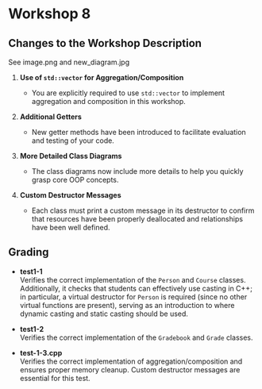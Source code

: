 # Workshop 8

## Changes to the Workshop Description
See image.png and new_diagram.jpg

1. **Use of `std::vector` for Aggregation/Composition**  
   - You are explicitly required to use `std::vector` to implement aggregation and composition in this workshop.

2. **Additional Getters**  
   - New getter methods have been introduced to facilitate evaluation and testing of your code.

3. **More Detailed Class Diagrams**  
   - The class diagrams now include more details to help you quickly grasp core OOP concepts.

4. **Custom Destructor Messages**  
   - Each class must print a custom message in its destructor to confirm that resources have been properly deallocated and relationships have been well defined.

## Grading

- **test1-1**  
  Verifies the correct implementation of the `Person` and `Course` classes. Additionally, it checks that students can effectively use casting in C++; in particular, a virtual destructor for `Person` is required (since no other virtual functions are present), serving as an introduction to where dynamic casting and static casting should be used.

- **test1-2**  
  Verifies the correct implementation of the `Gradebook` and `Grade` classes.

- **test-1-3.cpp**  
  Verifies the correct implementation of aggregation/composition and ensures proper memory cleanup. Custom destructor messages are essential for this test.
